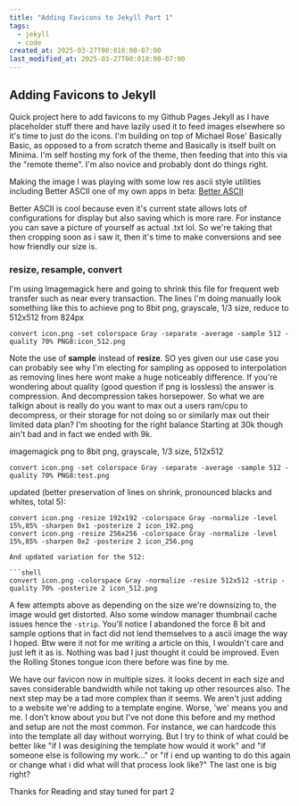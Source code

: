 ```yaml
---
title: "Adding Favicons to Jekyll Part 1"
tags:
  - jekyll
  - code
created_at: 2025-03-27T00:010:00-07:00
last_modified_at: 2025-03-27T00:010:00-07:00
---
```


## Adding Favicons to Jekyll

Quick project here to add favicons to my Github Pages Jekyll as I have placeholder stuff there and have lazily used it to feed images elsewhere so it's time to just do the icons. I'm building on top of Michael Rose' Basically Basic, as opposed to a from scratch theme and Basically is itself built on Minima. I'm self hosting my fork of the theme, then feeding that into this via the "remote theme". I'm also novice and probably dont do things right.

Making the image I was playing with some low res ascii style utilities including Better ASCII one of my own apps in beta: [Better ASCII](https://raykooyenga.com/apps/better-ascii/)

Better ASCII is cool because even it's current state allows lots of configurations for display but also saving which is more rare. For instance you can save a picture of yourself as actual .txt lol. So we're taking that then cropping soon as i saw it, then it's time to make conversions and see how friendly our size is. 

### resize, resample, convert

I'm using Imagemagick here and going to shrink this file for frequent web transfer such as near every transaction. The lines I'm doing manually look something like this to achieve png to 8bit png, grayscale, 1/3 size, reduce to 512x512 from 824px

```shell
convert icon.png -set colorspace Gray -separate -average -sample 512 -quality 70% PNG8:icon_512.png
```

Note the use of **sample** instead of **resize**. SO yes given our use case you can probably see why I'm electing for sampling as opposed to interpolation as removing lines here wont make a huge noticeably difference. If you're wondering about quality (good question if png is lossless) the answer is compression. And decompression takes horsepower. So what we are talkign about is really do you want to max out a users ram/cpu to decompress, or their storage for not doing so or similarly max out their limited data plan? I'm shooting for the right balance Starting at 30k though ain't bad and in fact we ended with 9k. 


imagemagick png to 8bit png, grayscale, 1/3 size, 512x512

```convert icon.png -set colorspace Gray -separate -average -sample 512 -quality 70% PNG8:test.png```

updated (better preservation of lines on shrink, pronounced blacks and whites, total 5):

```shell
convert icon.png -resize 192x192 -colorspace Gray -normalize -level 15%,85% -sharpen 0x1 -posterize 2 icon_192.png
convert icon.png -resize 256x256 -colorspace Gray -normalize -level 15%,85% -sharpen 0x2 -posterize 2 icon_256.png

And updated variation for the 512:

```shell
convert icon.png -colorspace Gray -normalize -resize 512x512 -strip -quality 70% -posterize 2 icon_512.png
```

A few attempts above as depending on the size we're downsizing to, the image would get distorted. Also some window manager thumbnail cache issues hence the ``-strip``. You'll notice I abandoned the force 8 bit and sample options that in fact did not lend themselves to a ascii image the way I hoped. Btw were it not for me writing a article on this, I wouldn't care and just left it as is. Nothing was bad I just thought it could be improved. Even the Rolling Stones tongue icon there before was fine by me.

We have our favicon now in multiple sizes. it looks decent in each size and saves considerable bandwidth while not taking up other resources also. The next step may be a tad more complex than it seems. We aren't just adding to a website we're adding to a template engine. Worse, 'we' means you and me. I don't know about you but I've not done this before and my method and setup are not the most common. For instance, we can hardcode this into the template all day without worrying. But I try to think of what could be better like "if I was desigining the template how would it work" and "if someone else is following my work..." or "if i end up wanting to do this again or change what i did what will that process look like?" The last one is big right?


Thanks for Reading and stay tuned for part 2
